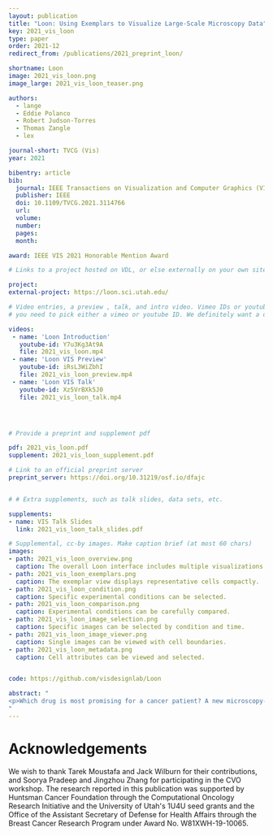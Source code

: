 ```yaml
---
layout: publication
title: "Loon: Using Exemplars to Visualize Large-Scale Microscopy Data"
key: 2021_vis_loon
type: paper
order: 2021-12
redirect_from: /publications/2021_preprint_loon/

shortname: Loon
image: 2021_vis_loon.png
image_large: 2021_vis_loon_teaser.png

authors:
  - lange
  - Eddie Polanco
  - Robert Judson-Torres
  - Thomas Zangle
  - lex

journal-short: TVCG (Vis)
year: 2021

bibentry: article
bib:
  journal: IEEE Transactions on Visualization and Computer Graphics (VIS)
  publisher: IEEE
  doi: 10.1109/TVCG.2021.3114766
  url: 
  volume: 
  number:
  pages:
  month:

award: IEEE VIS 2021 Honorable Mention Award

# Links to a project hosted on VDL, or else externally on your own site

project:
external-project: https://loon.sci.utah.edu/

# Video entries, a preview , talk, and intro video. Vimeo IDs or youtube IDs are supported
# you need to pick either a vimeo or youtube ID. We definitely want a downloadable video too.

videos:
 - name: 'Loon Introduction'
   youtube-id: Y7u3Kg3At9A
   file: 2021_vis_loon.mp4
 - name: 'Loon VIS Preview'
   youtube-id: iRsL3WiZbhI
   file: 2021_vis_loon_preview.mp4
 - name: 'Loon VIS Talk'
   youtube-id: Xz5VrBXk5J0
   file: 2021_vis_loon_talk.mp4




# Provide a preprint and supplement pdf

pdf: 2021_vis_loon.pdf
supplement: 2021_vis_loon_supplement.pdf

# Link to an official preprint server
preprint_server: https://doi.org/10.31219/osf.io/dfajc


# # Extra supplements, such as talk slides, data sets, etc.

supplements:
- name: VIS Talk Slides
  link: 2021_vis_loon_talk_slides.pdf

# Supplemental, cc-by images. Make caption brief (at most 60 chars)
images:
- path: 2021_vis_loon_overview.png
  caption: The overall Loon interface includes multiple visualizations.
- path: 2021_vis_loon_exemplars.png
  caption: The exemplar view displays representative cells compactly.
- path: 2021_vis_loon_condition.png
  caption: Specific experimental conditions can be selected.
- path: 2021_vis_loon_comparison.png
  caption: Experimental conditions can be carefully compared.
- path: 2021_vis_loon_image_selection.png
  caption: Specific images can be selected by condition and time.
- path: 2021_vis_loon_image_viewer.png
  caption: Single images can be viewed with cell boundaries.
- path: 2021_vis_loon_metadata.png
  caption: Cell attributes can be viewed and selected.


code: https://github.com/visdesignlab/Loon

abstract: "
<p>Which drug is most promising for a cancer patient? A new microscopy-based approach for measuring the mass of individual cancer cells treated with different drugs promises to answer this question in only a few hours. However, the analysis pipeline for extracting data from these images is still far from complete automation: human intervention is necessary for quality control for preprocessing steps such as segmentation,  adjusting filters, removing noise, and analyzing the result. To address this workflow, we developed Loon, a visualization tool for analyzing drug screening data based on quantitative phase microscopy imaging. Loon visualizes both derived data such as growth rates and imaging data. Since the images are collected automatically at a large scale, manual inspection of images and segmentations is infeasible. However, reviewing representative samples of cells is essential, both for quality control and for data analysis. We introduce a new approach for choosing and visualizing representative exemplar cells that retain a close connection to the low-level data. By tightly integrating the derived data visualization capabilities with the novel exemplar visualization and providing selection and filtering capabilities, Loon is well suited for making decisions about which drugs are suitable for a specific patient.</p>
"
---
```


# Acknowledgements

We wish to thank Tarek Moustafa and Jack Wilburn for their contributions, and Soorya Pradeep and Jingzhou Zhang for participating in the CVO workshop. The research reported in this publication was supported by Huntsman Cancer Foundation through the Computational Oncology Research Initiative and the University of Utah's 1U4U seed grants and the Office of the Assistant Secretary of Defense for Health Affairs through the Breast Cancer Research Program under Award No. W81XWH-19-10065.
